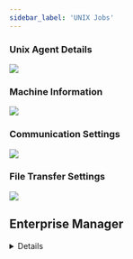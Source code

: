 ```yaml
---
sidebar_label: 'UNIX Jobs'
---
```


### Unix Agent Details

![](../static/imgbasic/sm-unix-agent-details.png)

### Machine Information

![](../static/imgbasic/sm-unix-agent-machine-information.png)

### Communication Settings

![](../static/imgbasic/sm-unix-agent-communication-settings.png)

### File Transfer Settings

![](../static/imgbasic/sm-unix-agent-file-transfer-settings.png)

## Enterprise Manager

<details>

![Picture208](../static/imgbasic/208.png)

#### Advanced Machine Properties

![Picture209](../static/imgbasic/209.png)

#### File Transfer Settings

![Picture210](../static/imgbasic/210.png)

</details>